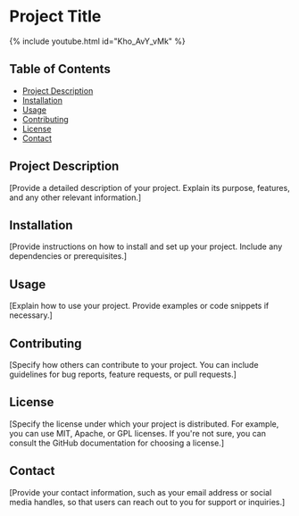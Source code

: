 # Project Title

{% include youtube.html id="Kho_AvY_vMk" %}

## Table of Contents

- [Project Description](#project-description)
- [Installation](#installation)
- [Usage](#usage)
- [Contributing](#contributing)
- [License](#license)
- [Contact](#contact)

## Project Description

[Provide a detailed description of your project. Explain its purpose, features, and any other relevant information.]

## Installation

[Provide instructions on how to install and set up your project. Include any dependencies or prerequisites.]

## Usage

[Explain how to use your project. Provide examples or code snippets if necessary.]

## Contributing

[Specify how others can contribute to your project. You can include guidelines for bug reports, feature requests, or pull requests.]

## License

[Specify the license under which your project is distributed. For example, you can use MIT, Apache, or GPL licenses. If you're not sure, you can consult the GitHub documentation for choosing a license.]

## Contact

[Provide your contact information, such as your email address or social media handles, so that users can reach out to you for support or inquiries.]

